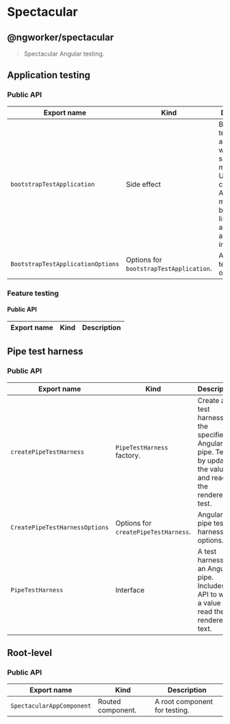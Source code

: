 # Spectacular

## @ngworker/spectacular

> Spectacular Angular testing.

## Application testing

### Public API

| Export name                       | Kind                                    | Description                                                                                                                                                |
| --------------------------------- | --------------------------------------- | ---------------------------------------------------------------------------------------------------------------------------------------------------------- |
| `bootstrapTestApplication`        | Side effect                             | Bootstrap a test application with the specified metadata. Useful to test configuration Angular modules, bootstrap listeners, and application initializers. |
| `BootstrapTestApplicationOptions` | Options for `bootstrapTestApplication`. | Application testing options.                                                                                                                               |

### Feature testing

#### Public API

| Export name | Kind | Description |
| ----------- | ---- | ----------- |

<!--
| `createFeatureTestHarness`        | `FeatureHarness` factory.               | Create a test harness for the specified Angular feature module. Test as-a-user by navigating, clicking, entering text, querying text and asserting the URL. |
| `CreateFeatureTestHarnessOptions` | Options for `createFeatureTestHarness`. | Feature test harness options.                                                                                                                               |
| `FeatureTestHarness`              | Interface                               | A test harness for an Angular feature module. Includes an API to test as-a-user.                                                                            |
-->

## Pipe test harness

### Public API

| Export name                    | Kind                                 | Description                                                                                                        |
| ------------------------------ | ------------------------------------ | ------------------------------------------------------------------------------------------------------------------ |
| `createPipeTestHarness`        | `PipeTestHarness` factory.           | Create a test harness for the specified Angular pipe. Test it by updating the value and reading the rendered test. |
| `CreatePipeTestHarnessOptions` | Options for `createPipeTestHarness`. | Angular pipe test harness options.                                                                                 |
| `PipeTestHarness`              | Interface                            | A test harness for an Angular pipe. Includes an API to write a value and read the rendered text.                   |

## Root-level

### Public API

| Export name               | Kind              | Description                   |
| ------------------------- | ----------------- | ----------------------------- |
| `SpectacularAppComponent` | Routed component. | A root component for testing. |

